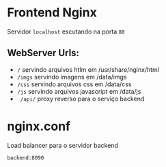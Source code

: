 # Frontend Nginx

Servidor ```localhost``` escutando na porta ```80```

## WebServer Urls:

- ``` / ``` servindo arquivos htlm em /usr/share/nginx/html
- ``` /imgs ``` servindo imagens em /data/imgs
- ``` /css ``` servindo arquivos css em /data/css
- ``` /js ``` servindo arquivos javascript em /data/js
- ``` /api/``` proxy reverso para o serviço backend

# nginx.conf

Load balancer para o servidor backend

```backend:8090```